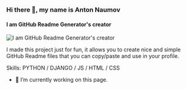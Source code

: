 ### Hi there 👋, my name is Anton Naumov
#### I am GitHub Readme Generator's creator
![I am GitHub Readme Generator's creator](https://arturssmirnovs.github.io/github-profile-readme-generator/images/banner.png)

I made this project just for fun, it allows you to create nice and simple GitHub Readme files that you can copy/paste and use in your profile.

Skills: PYTHON / DJANGO / JS / HTML / CSS

- 🔭 I’m currently working on this page. 




